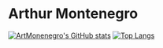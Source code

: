 # Arthur Montenegro

[![ArtMonenegro's GitHub stats](https://github-readme-stats.vercel.app/api?username=ArtMontenegro\&theme=transparent\&show_icons=true\&include_all_commits=true\&show=prs_merged\&rank_icon=github)](https://github.com/ArtMontenegro/github-readme-stats)
[![Top Langs](https://github-readme-stats.vercel.app/api/top-langs/?username=ArtMontenegro\&layout=compact\&theme=transparent\&langs_count=8)](https://github.com/ArtMontenegro/github-readme-stats)
